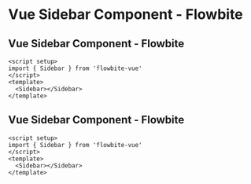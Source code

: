<script setup>
import SidebarExample from './sidebar/examples/SidebarExample.vue';
import SidebarDropdownExample from './sidebar/examples/SidebarDropdownExample.vue';
</script>
# Vue Sidebar Component - Flowbite

## Vue Sidebar Component - Flowbite

```vue
<script setup>
import { Sidebar } from 'flowbite-vue'
</script>
<template>
  <Sidebar></Sidebar>
</template>
```

<SidebarExample />

## Vue Sidebar Component - Flowbite

```vue
<script setup>
import { Sidebar } from 'flowbite-vue'
</script>
<template>
  <Sidebar></Sidebar>
</template>
```

<SidebarDropdownExample />
